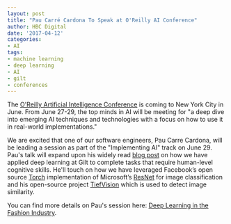 ```yaml
---
layout: post
title: "Pau Carré Cardona To Speak at O'Reilly AI Conference"
author: HBC Digital
date: '2017-04-12'
categories:
- AI
tags:
- machine learning
- deep learning
- AI
- gilt
- conferences
---
```


The [O'Reilly Artificial Intelligence Conference](https://conferences.oreilly.com/artificial-intelligence/ai-ny) is coming to New York City in June. From June 27-29, the top minds in AI will be meeting for "a deep dive into emerging AI techniques and technologies with a focus on how to use it in real-world implementations." 

We are excited that one of our software engineers, Pau Carre Cardona, will be leading a session as part of the "Implementing AI" track on June 29. Pau's talk will expand upon his widely read [blog post](http://tech.gilt.com/machine/learning,/deep/learning/2016/12/22/deep-learning-at-gilt) on how we have applied deep learning at Gilt to complete tasks that require human-level cognitive skills. He'll touch on how we have leveraged Facebook’s open source [Torch](https://github.com/facebook/fb.resnet.torch) implementation of Microsoft’s [ResNet](https://arxiv.org/pdf/1512.03385v1) for image classification and his open-source project [TiefVision](https://github.com/paucarre/tiefvision) which is used to detect image similarity.

You can find more details on Pau's session here: [Deep Learning in the Fashion Industry](https://conferences.oreilly.com/artificial-intelligence/ai-ny/public/schedule/detail/59111).

